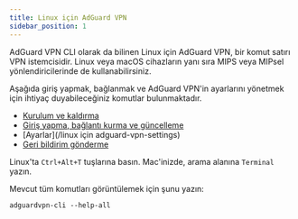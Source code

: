 ```yaml
---
title: Linux için AdGuard VPN
sidebar_position: 1
---
```


AdGuard VPN CLI olarak da bilinen Linux için AdGuard VPN, bir komut satırı VPN istemcisidir. Linux veya macOS cihazların yanı sıra MIPS veya MIPsel yönlendiricilerinde de kullanabilirsiniz.

Aşağıda giriş yapmak, bağlanmak ve AdGuard VPN'in ayarlarını yönetmek için ihtiyaç duyabileceğiniz komutlar bulunmaktadır.

- [Kurulum ve kaldırma](/adguard-vpn-for-linux/installation)
- [Giriş yapma, bağlantı kurma ve güncelleme](/adguard-vpn-for-linux/login)
- [Ayarlar](/linux için adguard-vpn-settings)
- [Geri bildirim gönderme](/adguard-vpn-for-linux/feedback)

Linux'ta `Ctrl+Alt+T` tuşlarına basın. Mac'inizde, arama alanına `Terminal` yazın.

Mevcut tüm komutları görüntülemek için şunu yazın:

```
adguardvpn-cli --help-all
```
